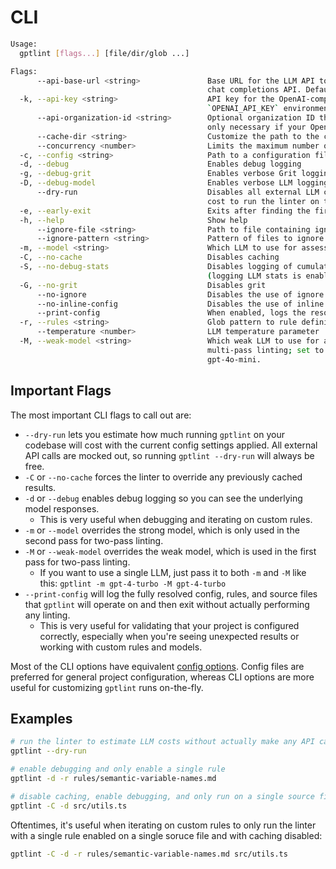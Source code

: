 # CLI

```bash
Usage:
  gptlint [flags...] [file/dir/glob ...]

Flags:
      --api-base-url <string>               Base URL for the LLM API to use which must be compatible with the OpenAI
                                            chat completions API. Defaults to the OpenAI API.
  -k, --api-key <string>                    API key for the OpenAI-compatible LLM API. Defaults to the value of the
                                            `OPENAI_API_KEY` environment variable.
      --api-organization-id <string>        Optional organization ID that should be billed for LLM API requests. This is
                                            only necessary if your OpenAI API key is scoped to multiple organizations.
      --cache-dir <string>                  Customize the path to the cache directory
      --concurrency <number>                Limits the maximum number of concurrent tasks
  -c, --config <string>                     Path to a configuration file
  -d, --debug                               Enables debug logging
  -g, --debug-grit                          Enables verbose Grit logging
  -D, --debug-model                         Enables verbose LLM logging
      --dry-run                             Disables all external LLM calls and outputs an estimate of what it would
                                            cost to run the linter on the given config
  -e, --early-exit                          Exits after finding the first error
  -h, --help                                Show help
      --ignore-file <string>                Path to file containing ignore patterns (default: ".gptlintignore")
      --ignore-pattern <string>             Pattern of files to ignore (in addition to .gptlintignore)
  -m, --model <string>                      Which LLM to use for assessing rule conformance. Defaults to gpt-4.
  -C, --no-cache                            Disables caching
  -S, --no-debug-stats                      Disables logging of cumulative LLM stats, including total tokens and cost
                                            (logging LLM stats is enabled by default)
  -G, --no-grit                             Disables grit
      --no-ignore                           Disables the use of ignore files and patterns
      --no-inline-config                    Disables the use of inline rule config inside of source files
      --print-config                        When enabled, logs the resolved config and parsed rules and then exits
  -r, --rules <string>                      Glob pattern to rule definition markdown files.
      --temperature <number>                LLM temperature parameter
  -M, --weak-model <string>                 Which weak LLM to use for assessing rule conformance (optional; used for
                                            multi-pass linting; set to "none" to disable two-pass linting). Defaults to
                                            gpt-4o-mini.
```

## Important Flags

The most important CLI flags to call out are:

- `--dry-run` lets you estimate how much running `gptlint` on your codebase will cost with the current config settings applied. All external API calls are mocked out, so running `gptlint --dry-run` will always be free.
- `-C` or `--no-cache` forces the linter to override any previously cached results.
- `-d` or `--debug` enables debug logging so you can see the underlying model responses.
  - This is very useful when debugging and iterating on custom rules.
- `-m` or `--model` overrides the strong model, which is only used in the second pass for two-pass linting.
- `-M` or `--weak-model` overrides the weak model, which is used in the first pass for two-pass linting.
  - If you want to use a single LLM, just pass it to both `-m` and `-M` like this: `gptlint -m gpt-4-turbo -M gpt-4-turbo`
- `--print-config` will log the fully resolved config, rules, and source files that `gptlint` will operate on and then exit without actually performing any linting.
  - This is very useful for validating that your project is configured correctly, especially when you're seeing unexpected results or working with custom rules and models.

Most of the CLI options have equivalent [config options](./config.mdx). Config files are preferred for general project configuration, whereas CLI options are more useful for customizing `gptlint` runs on-the-fly.

## Examples

```sh
# run the linter to estimate LLM costs without actually make any API calls
gptlint --dry-run
```

```sh
# enable debugging and only enable a single rule
gptlint -d -r rules/semantic-variable-names.md
```

```sh
# disable caching, enable debugging, and only run on a single source file
gptlint -C -d src/utils.ts
```

Oftentimes, it's useful when iterating on custom rules to only run the linter with a single rule enabled on a single soruce file and with caching disabled:

```sh
gptlint -C -d -r rules/semantic-variable-names.md src/utils.ts
```
